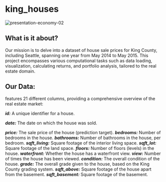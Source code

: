 # king_houses
![presentation-economy-02](https://github.com/ManelAitAmer/king_houses/assets/160795377/2619d471-a1ae-44cd-8c69-9edc11c96c03)

## What is it about?

Our mission is to delve into a dataset of house sale prices for King County, including Seattle, spanning one year from May 2014 to May 2015. This project encompasses various computational tasks such as data loading, visualization, calculating returns, and portfolio analysis, tailored to the real estate domain.

## Our Data: 

features 21 different columns, providing a comprehensive overview of the real estate market:

***id:***  A unique identifier for a house.

***date:*** The date on which the house was sold.

***price:*** The sale price of the house (prediction target).
***bedrooms:*** Number of bedrooms in the house.
***bathrooms:*** Number of bathrooms in the house, per bedroom.
***sqft_living:*** Square footage of the interior living space.
***sqft_lot:*** Square footage of the land space.
***floors:*** Number of floors (levels) in the house.
***waterfront:*** Whether the house has a waterfront view.
***view:*** Number of times the house has been viewed.
***condition:*** The overall condition of the house.
***grade:*** The overall grade given to the house, based on the King County grading system.
***sqft_above:*** Square footage of the house apart from the basement.
***sqft_basement:*** Square footage of the basement.

